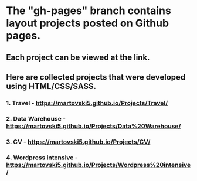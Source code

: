 # The "gh-pages" branch contains layout projects posted on Github pages.
## Each project can be viewed at the link.
## Here are collected projects that were developed using HTML/CSS/SASS.

### 1. Travel - https://martovski5.github.io/Projects/Travel/
### 2. Data Warehouse - https://martovski5.github.io/Projects/Data%20Warehouse/
### 3. CV - https://martovski5.github.io/Projects/CV/
### 4. Wordpress intensive - https://martovski5.github.io/Projects/Wordpress%20intensive/
